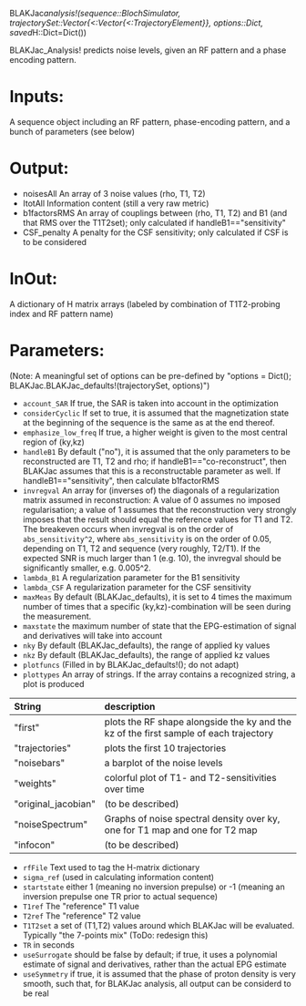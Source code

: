 BLAKJac*analysis!(sequence::BlochSimulator, trajectorySet::Vector{<:Vector{<:TrajectoryElement}}, options::Dict, saved*H::Dict=Dict())

BLAKJac_Analysis! predicts noise levels, given an RF pattern and a phase encoding pattern.

# Inputs:

A sequence object including an RF pattern, phase-encoding pattern, and a bunch of parameters (see below)

# Output:

  * noisesAll   An array of 3 noise values (rho, T1, T2)
  * ItotAll     Information content (still a very raw metric)
  * b1factorsRMS An array of couplings between (rho, T1, T2) and B1 (and that RMS over the T1T2set); only calculated if handleB1=="sensitivity"
  * CSF_penalty  A penalty for the CSF sensitivity; only calculated if CSF is to be considered

# InOut:

A dictionary of H matrix arrays (labeled by combination of T1T2-probing index and RF pattern name)

# Parameters:

(Note: A meaningful set of options can be pre-defined by "options = Dict(); BLAKJac.BLAKJac_defaults!(trajectorySet, options)")

  * `account_SAR`   If true, the SAR is taken into account in the optimization
  * `considerCyclic`   If set to true, it is assumed that the magnetization state at the beginning of the sequence is the same as at the end thereof.
  * `emphasize_low_freq`   If true, a higher weight is given to the most central region of (ky,kz)
  * `handleB1`   By default ("no"), it is assumed that the only parameters to be reconstructed are T1, T2 and rho; if handleB1=="co-reconstruct",           then BLAKJac assumes that this is a reconstructable parameter as well. If handleB1=="sensitivity", then calculate b1factorRMS
  * `invregval`   An array for (inverses of) the diagonals of a regularization matrix assumed in reconstruction:           A value of 0 assumes no imposed regularisation; a value of 1 assumes that the reconstruction very strongly imposes that the result           should equal the reference values for T1 and T2. The breakeven occurs when invregval is on the order of `abs_sensitivity^2`,           where `abs_sensitivity` is on the order of 0.05, depending on T1, T2 and sequence (very roughly, T2/T1). If the expected SNR is           much larger than 1 (e.g. 10), the invregval should be significantly smaller, e.g. 0.005^2.
  * `lambda_B1`  A regularization parameter for the B1 sensitivity
  * `lambda_CSF` A regularization parameter for the CSF sensitivity
  * `maxMeas`   By default (BLAKJac_defaults), it is set to 4 times the maximum number of times that a specific (ky,kz)-combination will be seen during the measurement.
  * `maxstate`   the maximum number of state that the EPG-estimation of signal and derivatives will take into account
  * `nky`   By default (BLAKJac_defaults), the range of applied ky values
  * `nkz`   By default (BLAKJac_defaults), the range of applied kz values
  * `plotfuncs`   (Filled in by BLAKJac_defaults!(); do not adapt)
  * `plottypes`   An array of strings. If the array contains a recognized string, a plot is produced

| String              | description                                                                           |
|:------------------- |:------------------------------------------------------------------------------------- |
| "first"             | plots the RF shape alongside the ky and the kz of the first sample of each trajectory |
| "trajectories"      | plots the first 10 trajectories                                                       |
| "noisebars"         | a barplot of the noise levels                                                         |
| "weights"           | colorful plot of T1- and T2-sensitivities over time                                   |
| "original_jacobian" | (to be described)                                                                     |
| "noiseSpectrum"     | Graphs of noise spectral density over ky, one for T1 map and one for T2 map           |
| "infocon"           | (to be described)                                                                     |

  * `rfFile`   Text used to tag the H-matrix dictionary
  * `sigma_ref`   (used in calculating information content)
  * `startstate`   either 1 (meaning no inversion prepulse) or -1 (meaning an inversion prepulse one TR prior to actual sequence)
  * `T1ref`   The "reference" T1 value
  * `T2ref`   The "reference" T2 value
  * `T1T2set`   a set of (T1,T2) values around which BLAKJac will be evaluated. Typically "the 7-points mix" (ToDo: redesign this)
  * `TR`  in seconds
  * `useSurrogate`  should be false by default; if true, it uses a polynomial estimate of signal and derivatives, rather than the actual EPG estimate
  * `useSymmetry`   if true, it is assumed that the phase of proton density is very smooth, such that, for BLAKJac analysis, all output can be considerd to be real
